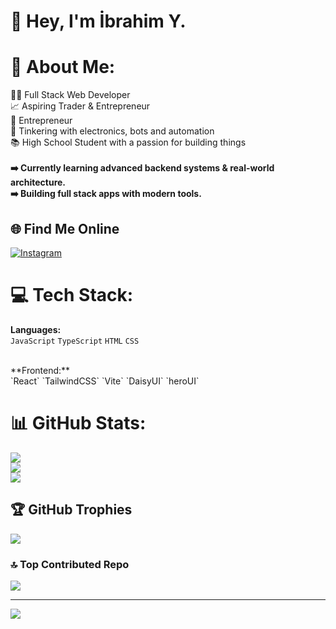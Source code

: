 # 👋 Hey, I'm İbrahim Y.

# 💫 About Me:
👨‍💻 Full Stack Web Developer<br>📈 Aspiring Trader & Entrepreneur <br>🚀 Entrepreneur <br>🔌 Tinkering with electronics, bots and automation<br>📚 High School Student with a passion for building things<br><br> **➡️ Currently learning advanced backend systems & real-world architecture.**<br> **➡️ Building full stack apps with modern tools.**


## 🌐 Find Me Online
[![Instagram](https://img.shields.io/badge/Instagram-%23E4405F.svg?logo=Instagram&logoColor=white)](https://instagram.com/softyyagmur)
# 💻 Tech Stack:
**Languages:** <br>
`JavaScript` `TypeScript` `HTML` `CSS`

<br>
**Frontend:**  <br>
`React` `TailwindCSS` `Vite` `DaisyUI` `heroUI`

# 📊 GitHub Stats:
![](https://github-readme-stats.vercel.app/api?username=softyagmur&theme=dark&hide_border=false&include_all_commits=false&count_private=false)<br/>
![](https://github-readme-streak-stats.herokuapp.com/?user=softyagmur&theme=dark&hide_border=false)<br/>
![](https://github-readme-stats.vercel.app/api/top-langs/?username=softyagmur&theme=dark&hide_border=false&include_all_commits=false&count_private=false&layout=compact)

## 🏆 GitHub Trophies
![](https://github-profile-trophy.vercel.app/?username=lourityy&theme=radical&no-frame=false&no-bg=false&margin-w=4)

### 🔝 Top Contributed Repo
![](https://github-contributor-stats.vercel.app/api?username=softyagmur&limit=5&theme=dark&combine_all_yearly_contributions=true)

---
[![](https://visitcount.itsvg.in/api?id=softyagmur&icon=0&color=0)](https://visitcount.itsvg.in)
